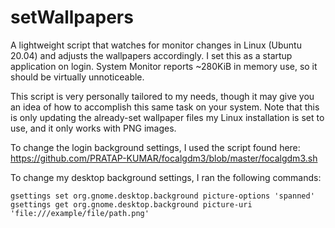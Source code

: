 # setWallpapers
A lightweight script that watches for monitor changes in Linux (Ubuntu 20.04) and adjusts the wallpapers accordingly. I set this as a startup application on login. System Monitor reports ~280KiB in memory use, so it should be virtually unnoticeable.

This script is very personally tailored to my needs, though it may give you an idea of how to accomplish this same task on your system. Note that this is only updating the already-set wallpaper files my Linux installation is set to use, and it only works with PNG images.

To change the login background settings, I used the script found here: https://github.com/PRATAP-KUMAR/focalgdm3/blob/master/focalgdm3.sh

To change my desktop background settings, I ran the following commands:
```
gsettings set org.gnome.desktop.background picture-options 'spanned'
gsettings get org.gnome.desktop.background picture-uri 'file:///example/file/path.png'
```
